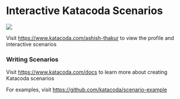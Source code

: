 # Interactive Katacoda Scenarios

[![](http://shields.katacoda.com/katacoda/ashish-thakur/count.svg)](https://www.katacoda.com/ashish-thakur "Get your profile on Katacoda.com")

Visit https://www.katacoda.com/ashish-thakur to view the profile and interactive scenarios

### Writing Scenarios
Visit https://www.katacoda.com/docs to learn more about creating Katacoda scenarios

For examples, visit https://github.com/katacoda/scenario-example
